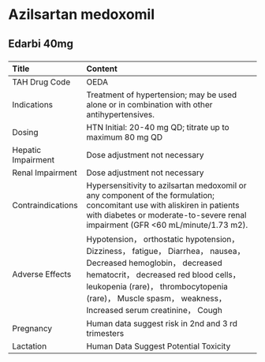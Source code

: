 # Azilsartan medoxomil

## Edarbi 40mg

##### 

| Title              | Content                                                                                                                                                                                                                                                                |
|:-------------------|:-----------------------------------------------------------------------------------------------------------------------------------------------------------------------------------------------------------------------------------------------------------------------|
| TAH Drug Code      | OEDA                                                                                                                                                                                                                                                                   |
| Indications        | Treatment of hypertension; may be used alone or in combination with other antihypertensives.                                                                                                                                                                           |
| Dosing             | HTN Initial: 20-40 mg QD; titrate up to maximum 80 mg QD                                                                                                                                                                                                               |
| Hepatic Impairment | Dose adjustment not necessary                                                                                                                                                                                                                                          |
| Renal Impairment   | Dose adjustment not necessary                                                                                                                                                                                                                                          |
| Contraindications  | Hypersensitivity to azilsartan medoxomil or any component of the formulation; concomitant use with aliskiren in patients with diabetes or moderate-to-severe renal impairment (GFR <60 mL/minute/1.73 m2).                                                             |
| Adverse Effects    | Hypotension， orthostatic hypotension， Dizziness， fatigue， Diarrhea， nausea， Decreased hemoglobin， decreased hematocrit， decreased red blood cells， leukopenia (rare)， thrombocytopenia (rare)， Muscle spasm， weakness， Increased serum creatinine， Cough |
| Pregnancy          | Human data suggest risk in 2nd and 3 rd trimesters                                                                                                                                                                                                                     |
| Lactation          | Human Data Suggest Potential Toxicity                                                                                                                                                                                                                                  |

